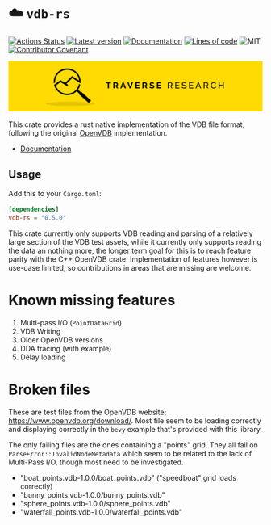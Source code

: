 ☁️ `vdb-rs`
========

[![Actions Status](https://github.com/Traverse-Research/vdb-rs/workflows/Continuous%20integration/badge.svg)](https://github.com/Traverse-Research/vdb-rs/actions)
[![Latest version](https://img.shields.io/crates/v/vdb-rs.svg)](https://crates.io/crates/vdb-rs)
[![Documentation](https://docs.rs/vdb-rs/badge.svg)](https://docs.rs/vdb-rs)
[![Lines of code](https://tokei.rs/b1/github/Traverse-Research/vdb-rs)](https://github.com/Traverse-Research/vdb-rs)
![MIT](https://img.shields.io/badge/license-MIT-blue.svg)
[![Contributor Covenant](https://img.shields.io/badge/contributor%20covenant-v1.4%20adopted-ff69b4.svg)](../master/CODE_OF_CONDUCT.md)

[![Banner](banner.png)](https://traverseresearch.nl)

This crate provides a rust native implementation of the VDB file format, following the original [OpenVDB](https://github.com/AcademySoftwareFoundation/openvdb) implementation.

- [Documentation](https://docs.rs/vdb-rs)

## Usage

Add this to your `Cargo.toml`:

```toml
[dependencies]
vdb-rs = "0.5.0"
```

This crate currently only supports VDB reading and parsing of a relatively large section of the VDB test assets, while it currently
only supports reading the data an nothing more, the longer term goal for this is to reach feature parity with the C++ OpenVDB crate.
Implementation of features however is use-case limited, so contributions in areas that are missing are welcome.

# Known missing features

1. Multi-pass I/O (`PointDataGrid`)
1. VDB Writing
1. Older OpenVDB versions
1. DDA tracing (with example)
1. Delay loading

# Broken files

These are test files from the OpenVDB website; <https://www.openvdb.org/download/>. Most file seem to be loading correctly
and displaying correctly in the `bevy` example that's provided with this library.

The only failing files are the ones containing a "points" grid.
They all fail on `ParseError::InvalidNodeMetadata` which seem to be related to the lack of Multi-Pass I/O, though most need to be investigated.

* "boat_points.vdb-1.0.0/boat_points.vdb" ("speedboat" grid loads correctly)
* "bunny_points.vdb-1.0.0/bunny_points.vdb"
* "sphere_points.vdb-1.0.0/sphere_points.vdb"
* "waterfall_points.vdb-1.0.0/waterfall_points.vdb"
